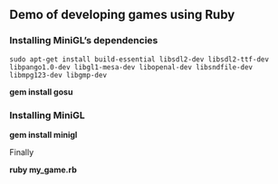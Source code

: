 ## Demo of developing games using Ruby

### Installing MiniGL’s dependencies

```
sudo apt-get install build-essential libsdl2-dev libsdl2-ttf-dev libpango1.0-dev libgl1-mesa-dev libopenal-dev libsndfile-dev libmpg123-dev libgmp-dev
```

**gem install gosu**

### Installing MiniGL

**gem install minigl**

Finally

**ruby my_game.rb**

